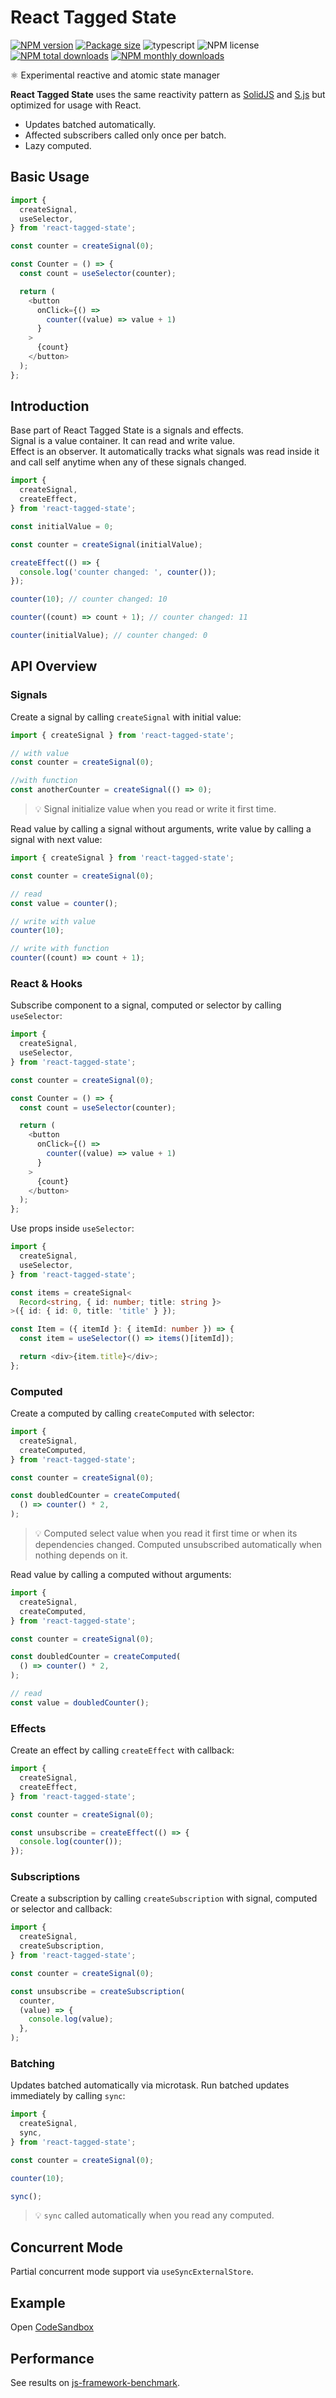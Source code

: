 # React Tagged State

[![NPM version](https://img.shields.io/npm/v/react-tagged-state.svg?style=flat)](https://www.npmjs.com/package/react-tagged-state)
[![Package size](https://img.shields.io/bundlephobia/minzip/react-tagged-state.svg)](https://bundlephobia.com/result?p=react-tagged-state)
![typescript](https://img.shields.io/badge/%3C%2F%3E-TypeScript-blue.svg)
![NPM license](https://img.shields.io/npm/l/react-tagged-state.svg?style=flat)
[![NPM total downloads](https://img.shields.io/npm/dt/react-tagged-state.svg?style=flat)](https://npmcharts.com/compare/react-tagged-state?minimal=true)
[![NPM monthly downloads](https://img.shields.io/npm/dm/react-tagged-state.svg?style=flat)](https://npmcharts.com/compare/react-tagged-state?minimal=true)

⚛️ Experimental reactive and atomic state manager

**React Tagged State** uses the same reactivity pattern as [SolidJS](https://www.solidjs.com/) and [S.js](https://github.com/adamhaile/S) but optimized for usage with React.

- Updates batched automatically.
- Affected subscribers called only once per batch.
- Lazy computed.

## Basic Usage

```typescript jsx
import {
  createSignal,
  useSelector,
} from 'react-tagged-state';

const counter = createSignal(0);

const Counter = () => {
  const count = useSelector(counter);

  return (
    <button
      onClick={() =>
        counter((value) => value + 1)
      }
    >
      {count}
    </button>
  );
};
```

## Introduction

Base part of React Tagged State is a signals and effects.<br>
Signal is a value container. It can read and write value.<br>
Effect is an observer. It automatically tracks what signals was read inside it and call self anytime when any of these signals changed.

```typescript jsx
import {
  createSignal,
  createEffect,
} from 'react-tagged-state';

const initialValue = 0;

const counter = createSignal(initialValue);

createEffect(() => {
  console.log('counter changed: ', counter());
});

counter(10); // counter changed: 10

counter((count) => count + 1); // counter changed: 11

counter(initialValue); // counter changed: 0
```

## API Overview

### Signals

Create a signal by calling `createSignal` with initial value:

```typescript jsx
import { createSignal } from 'react-tagged-state';

// with value
const counter = createSignal(0);

//with function
const anotherCounter = createSignal(() => 0);
```

> 💡 Signal initialize value when you read or write it first time.<br>

Read value by calling a signal without arguments, write value by calling a signal with next value:

```typescript jsx
import { createSignal } from 'react-tagged-state';

const counter = createSignal(0);

// read
const value = counter();

// write with value
counter(10);

// write with function
counter((count) => count + 1);
```

### React & Hooks

Subscribe component to a signal, computed or selector by calling `useSelector`:

```typescript jsx
import {
  createSignal,
  useSelector,
} from 'react-tagged-state';

const counter = createSignal(0);

const Counter = () => {
  const count = useSelector(counter);

  return (
    <button
      onClick={() =>
        counter((value) => value + 1)
      }
    >
      {count}
    </button>
  );
};
```

Use props inside `useSelector`:

```typescript jsx
import {
  createSignal,
  useSelector,
} from 'react-tagged-state';

const items = createSignal<
  Record<string, { id: number; title: string }>
>({ id: { id: 0, title: 'title' } });

const Item = ({ itemId }: { itemId: number }) => {
  const item = useSelector(() => items()[itemId]);

  return <div>{item.title}</div>;
};
```

### Computed

Create a computed by calling `createComputed` with selector:

```typescript jsx
import {
  createSignal,
  createComputed,
} from 'react-tagged-state';

const counter = createSignal(0);

const doubledCounter = createComputed(
  () => counter() * 2,
);
```

> 💡 Computed select value when you read it first time or when its dependencies changed. Computed unsubscribed automatically when nothing depends on it.

Read value by calling a computed without arguments:

```typescript jsx
import {
  createSignal,
  createComputed,
} from 'react-tagged-state';

const counter = createSignal(0);

const doubledCounter = createComputed(
  () => counter() * 2,
);

// read
const value = doubledCounter();
```

### Effects

Create an effect by calling `createEffect` with callback:

```typescript jsx
import {
  createSignal,
  createEffect,
} from 'react-tagged-state';

const counter = createSignal(0);

const unsubscribe = createEffect(() => {
  console.log(counter());
});
```

### Subscriptions

Create a subscription by calling `createSubscription` with signal, computed or selector and callback:

```typescript jsx
import {
  createSignal,
  createSubscription,
} from 'react-tagged-state';

const counter = createSignal(0);

const unsubscribe = createSubscription(
  counter,
  (value) => {
    console.log(value);
  },
);
```

### Batching

Updates batched automatically via microtask. Run batched updates immediately by calling `sync`:

```typescript jsx
import {
  createSignal,
  sync,
} from 'react-tagged-state';

const counter = createSignal(0);

counter(10);

sync();
```

> 💡 `sync` called automatically when you read any computed.

## Concurrent Mode

Partial concurrent mode support via `useSyncExternalStore`.

## Example

Open [CodeSandbox](https://codesandbox.io/s/react-tagged-state-qco1t)

## Performance

See results on [js-framework-benchmark](https://rawgit.com/krausest/js-framework-benchmark/master/webdriver-ts-results/table.html).
